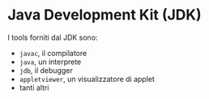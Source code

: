 # Java Development Kit (JDK)

I tools forniti dal JDK sono:

- `javac`, il compilatore
- `java`, un interprete
- `jdb`, il debugger
- `appletviewer`, un visualizzatore di applet
- tanti altri
